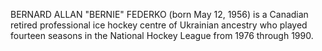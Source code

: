 BERNARD ALLAN "BERNIE" FEDERKO (born May 12, 1956) is a Canadian retired professional ice hockey centre of Ukrainian ancestry who played fourteen seasons in the National Hockey League from 1976 through 1990.
